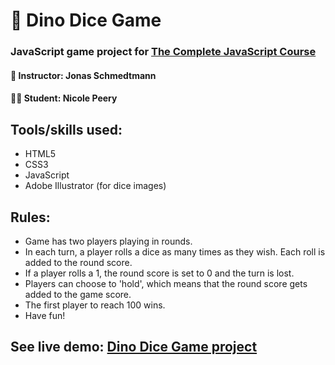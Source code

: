 # 🦕 Dino Dice Game
### JavaScript game project for [The Complete JavaScript Course](https://www.udemy.com/share/10008CAEMcdFhURHw=/)
#### 📓 Instructor: Jonas Schmedtmann
#### 👩‍💻 Student: Nicole Peery
## Tools/skills used:
* HTML5
* CSS3
* JavaScript
* Adobe Illustrator (for dice images)

## Rules:

* Game has two players playing in rounds.
* In each turn, a player rolls a dice as many times as they wish. Each roll is added to the round score.
* If a player rolls a 1, the round score is set to 0 and the turn is lost.
* Players can choose to 'hold', which means that the round score gets added to the game score.
* The first player to reach 100 wins.
* Have fun!

## See live demo: [Dino Dice Game project](https://nicolepdev.github.io/Dino-Dice-Game/)

